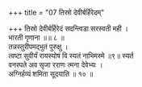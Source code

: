 +++
title = "07 तिस्रो देवीर्बर्हिरेदम्"

+++
तिस्रो देवीर्बर्हिरेदं सदन्त्विडा सरस्वती मही ।  
भारती गृणाना ॥॥ ८ ॥  
तन्नस्तुरीपमद्भुतं पुरुक्षु ।  
त्वष्टा सुवीर्यं रायस्योषं वि स्यतं नाभिमस्मे ॥९॥ स्यर्त  
वनस्पते अव सृजा रराणः त्मना देवेभ्यः ।  
अग्निर्हव्यं शमिता सूदयाति ॥ १० ॥